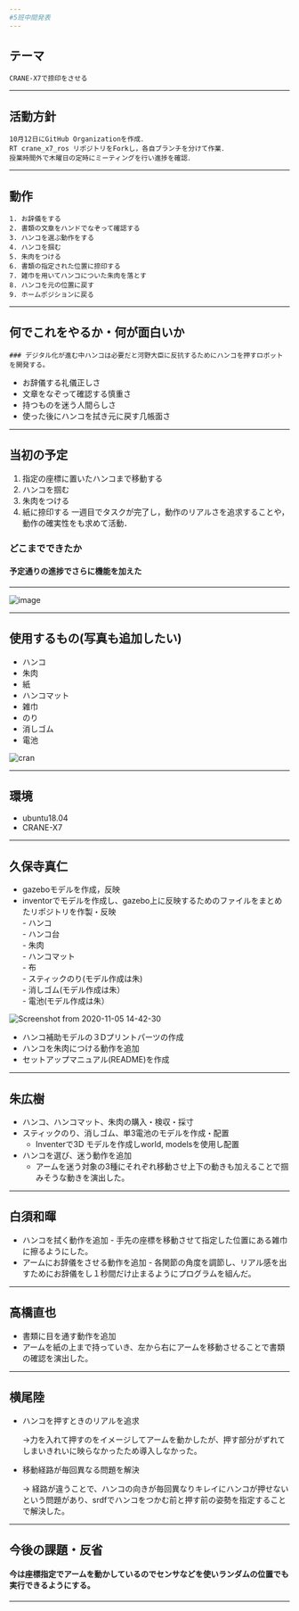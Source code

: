 ```yaml
---
#5班中間発表
---
```

## テーマ
	CRANE-X7で捺印をさせる

---
## 活動方針
	10月12日にGitHub Organizationを作成．
	RT crane_x7_ros リポジトリをForkし，各自ブランチを分けて作業．
	授業時間外で木曜日の定時にミーティングを行い進捗を確認．
---
## 動作
    1. お辞儀をする
    2. 書類の文章をハンドでなぞって確認する
    3. ハンコを選ぶ動作をする
    4. ハンコを掴む
    5. 朱肉をつける
    6. 書類の指定された位置に捺印する
    7. 雑巾を用いてハンコについた朱肉を落とす
    8. ハンコを元の位置に戻す
    9. ホームポジションに戻る
---

## 何でこれをやるか・何が面白いか
    ### デジタル化が進む中ハンコは必要だと河野大臣に反抗するためにハンコを押すロボットを開発する。
- お辞儀する礼儀正しさ　
- 文章をなぞって確認する慎重さ
-   持つものを迷う人間らしさ
-   使った後にハンコを拭き元に戻す几帳面さ
---
## 当初の予定
1.  指定の座標に置いたハンコまで移動する
2. ハンコを掴む
3. 朱肉をつける
4. 紙に捺印する
一週目でタスクが完了し，動作のリアルさを追求することや，動作の確実性をも求めて活動．
### どこまでできたか
#### 予定通りの進捗でさらに機能を加えた
---
![image](https://user-images.githubusercontent.com/53966271/98532190-b7f2a900-22c4-11eb-9eb8-00800354754b.png)

---

## 使用するもの(写真も追加したい)
-	ハンコ
-	朱肉
-	紙
-	ハンコマット
-	雑巾
-	のり
-	消しゴム
- 	電池

![cran](https://user-images.githubusercontent.com/53966271/98528981-6811e300-22c0-11eb-9cce-50934d25485c.png)

---
## 環境
-	ubuntu18.04
-	CRANE-X7


---
## 久保寺真仁
-	gazeboモデルを作成，反映
-	inventorでモデルを作成し、gazebo上に反映するためのファイルをまとめたリポジトリを作製・反映  
        -	ハンコ  
        -	ハンコ台  
		-	朱肉  
		-	ハンコマット  
		-	布  
		-	スティックのり(モデル作成は朱)  
		-	消しゴム(モデル作成は朱）  
		-	電池(モデル作成は朱）  

![Screenshot from 2020-11-05 14-42-30](https://user-images.githubusercontent.com/53966271/98534167-65ff5280-22c7-11eb-99b9-e28816c1ab5a.png)

 -	ハンコ補助モデルの３Dプリントパーツの作成
-	ハンコを朱肉につける動作を追加
-	セットアップマニュアル(README)を作成

---
## 朱広樹
- ハンコ、ハンコマット、朱肉の購入・検収・採寸
-	スティックのり、消しゴム、単3電池のモデルを作成・配置
	-	Inventerで3D モデルを作成しworld, modelsを使用し配置
-	ハンコを選び、迷う動作を追加
	-	アームを迷う対象の3種にそれぞれ移動させ上下の動きも加えることで掴みそうな動きを演出した。
---
## 白須和暉
-	ハンコを拭く動作を追加
		-	手先の座標を移動させて指定した位置にある雑巾に擦るようにした。
- 	アームにお辞儀をさせる動作を追加
		-	各関節の角度を調節し、リアル感を出すためにお辞儀をし１秒間だけ止まるようにプログラムを組んだ。
---
## 高橋直也
-	書類に目を通す動作を追加
-	アームを紙の上まで持っていき、左から右にアームを移動させることで書類の確認を演出した。
---
## 横尾陸
-   ハンコを押すときのリアルを追求

     →力を入れて押すのをイメージしてアームを動かしたが、押す部分がずれてしまいきれいに映らなかったため導入しなかった。
-   移動経路が毎回異なる問題を解決

    → 経路が違うことで、ハンコの向きが毎回異なりキレイにハンコが押せないという問題があり、srdfでハンコをつかむ前と押す前の姿勢を指定することで解決した。

---
## 今後の課題・反省
#### 今は座標指定でアームを動かしているのでセンサなどを使いランダムの位置でも実行できるようにする。
---


